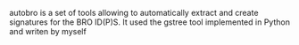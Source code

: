 autobro is a set of tools allowing to automatically extract and create
signatures for the BRO ID(P)S. It used the gstree tool implemented in Python
and writen by myself
